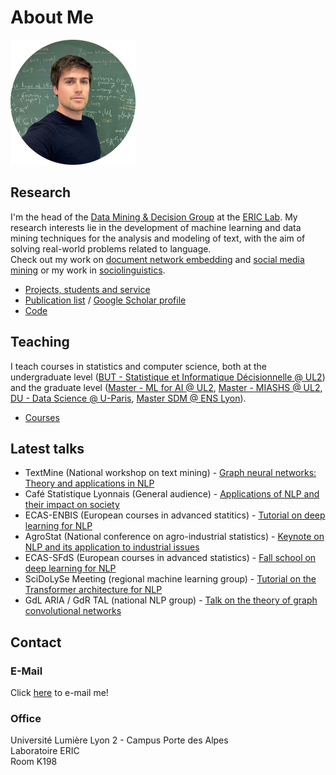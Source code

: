 # About Me

<img src="https://github.com/AdrienGuille/adrienguille.github.io/blob/main/assets/images/avatar.png?raw=true" width="200"/>

## Research

I'm the head of the [Data Mining & Decision Group](https://eric.msh-lse.fr/recherche/equipe-dmd/) at the [ERIC Lab](https://eric.msh-lse.fr). My research interests lie in the development of machine learning and data mining techniques for the analysis and modeling of text, with the aim of solving real-world problems related to language. <br>Check out my work on  [document network embedding](https://adrienguille.github.io/document_network_embedding.html) and [social media mining](https://adrienguille.github.io/social_media_mining.html) or my work in [sociolinguistics](https://adrienguille.github.io/sociolinguistics.html).

- [Projects, students and service](https://adrienguille.github.io/research.html)
- [Publication list](https://adrienguille.github.io/publications.html) / [Google Scholar profile](https://scholar.google.com/citations?user=mM_oO18AAAAJ)
- [Code](https://adrienguille.github.io/code.html)

## Teaching

I teach courses in statistics and computer science, both at the undergraduate level ([BUT - Statistique et Informatique Décisionnelle @ UL2](https://iut.univ-lyon2.fr/formations/but/b-u-t-statistique-et-informatique-decisionnelle)) and the graduate level ([Master - ML for AI @ UL2](https://www.univ-lyon2.fr/master-2-informatique-machine-learning-pour-lintelligence-artficielle-mlai), [Master - MIASHS @ UL2](https://assp.univ-lyon2.fr/formation/en-alternance/master-miashs), [DU - Data Science @ U-Paris](https://iutparis-seine.u-paris.fr/metiers-de-la-data/diplome-duniversite-analyste-data-science/), [Master SDM @ ENS Lyon](http://www.ens-lyon.fr/MasterSDM/fr/master-2/m2-systemes-complexes)).

- [Courses](https://adrienguille.github.io/teaching.html)

## Latest talks

- TextMine (National workshop on text mining) - [Graph neural networks: Theory and applications in NLP](https://adrienguille.github.io/publications/textmine2023.pdf)
- Café Statistique Lyonnais (General audience) - [Applications of NLP and their impact on society](http://cafestatistiquelyonnais.blogspot.com/2017/10/saison-20172018-prochain-cafe-stat-lyon.html)
- ECAS-ENBIS (European courses in advanced statitics) - [Tutorial on deep learning for NLP](https://conferences.enbis.org/event/23/)
- AgroStat (National conference on agro-industrial statistics) - [Keynote on NLP and its application to industrial issues](https://drive.google.com/file/d/1KeAyvpEZ_KwCngF_3zmjQXDxeR3jJR0E/view)
- ECAS-SFdS (European courses in advanced statistics) - [Fall school on deep learning for NLP](https://www.sfds.asso.fr/fr/ecas/632-home/)
- SciDoLySe Meeting (regional machine learning group) - [Tutorial on the Transformer architecture for NLP](http://scidolyse.ens-lyon.fr/sites/default/files/2021-05/guile_small.pdf)
- GdL ARIA / GdR TAL (national NLP group) - [Talk on the theory of graph convolutional networks](http://www.asso-aria.org/gdl/2021/20210115/)

## Contact

### E-Mail

Click <a href="mailto:adrien.guille&#64;univ-lyon2.fr">here</a> to e-mail me!

### Office
Université Lumière Lyon 2 - Campus Porte des Alpes<br>Laboratoire ERIC<br>Room K198
